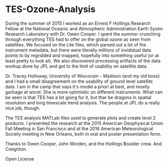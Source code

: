 # TES-Ozone-Analysis

During the summer of 2015 I worked as an Ernest F Hollings Research Fellow at the National Oceanic and Atmospheric Administration Earth Systm Research Laboratory with Dr. Owen Cooper. I spent the summer crunching through everything TES had to offer on the global ozone as seen from satellites. We focused on the Lite files, which parsed out a lot of the instrument metadata, but there were literally millions of invididual data points to by regridded and mapped, hopefully into something useful (or at least pretty to look at). We also discovered processing artifacts of the data workup done by JPL and got to the limit of usability on satellite data. 

Dr. Tracey Holloway, University of Wisconsin - Madison (and my old boss) and I had a small disagreement on the usability of ground level satellite data. I am in the camp that says it's model a priori at best, and mostly garbage at worst. She is more optimistic on different instruments. What can be seen is that TES has a lot going for it, but thar be dragons in spatial resolution and long timescale trend analysis. The people at JPL do a really nice job, though. 

The TES analysis MATLab files used to generate plots and create level 2 products. I presented the research at the 2015 American Geophysical Union Fall Meeting in San Francisco and at the 2016 American Meteorological Society meeting in New Orleans, both in oral and poster presentation form. 

Thanks to Owen Cooper, John Worden, and the Hollings Boulder crew. And Creighton. 

Open License
